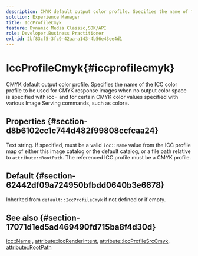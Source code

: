 ```yaml
---
description: CMYK default output color profile. Specifies the name of the ICC color profile to be used for CMYK response images when no output color space is specified with icc= and for certain CMYK color values specified with various Image Serving commands, such as color=.
solution: Experience Manager
title: IccProfileCmyk
feature: Dynamic Media Classic,SDK/API
role: Developer,Business Practitioner
exl-id: 2bf83cf5-3fc9-42aa-a143-4b56e43ee4d1
---
```

# IccProfileCmyk{#iccprofilecmyk}

CMYK default output color profile. Specifies the name of the ICC color profile to be used for CMYK response images when no output color space is specified with icc= and for certain CMYK color values specified with various Image Serving commands, such as color=.

## Properties {#section-d8b6102cc1c744d482f99808ccfcaa24}

Text string. If specified, must be a valid `icc::Name` value from the ICC profile map of either this image catalog or the default catalog, or a file path relative to `attribute::RootPath`. The referenced ICC profile must be a CMYK profile.

## Default {#section-62442df09a724950bfbdd0640b3e6678}

Inherited from `default::IccProfileCmyk` if not defined or if empty.

## See also {#section-17071d1ed5ad469490fd715ba8f4d30d}

[icc::Name](../../../../../is-api/image-catalog/image-serving-api-ref/c-image-catalog-reference/c-icc-profile-map-reference/r-name-icc.md#reference-9e7d3c8e35434981a3dfac66b8946cbe) , [attribute::IccRenderIntent](../../../../../is-api/image-catalog/image-serving-api-ref/c-image-catalog-reference/c-attributes-reference/r-iccrenderintent.md#reference-012f207f28bd4406a5368d23ed95a51f), [attribute::IccProfileSrcCmyk](../../../../../is-api/image-catalog/image-serving-api-ref/c-image-catalog-reference/c-attributes-reference/r-iccprofilesrccmyk.md#reference-b57196dfe5db41fe88bd0828ed4ec728), [attribute::RootPath](../../../../../is-api/image-catalog/image-serving-api-ref/c-image-catalog-reference/c-attributes-reference/r-rootpath.md#reference-17d57e5967be403b8408fa7214017494)
